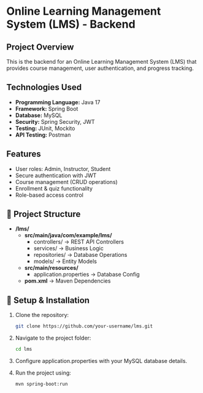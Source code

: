 # Online Learning Management System (LMS) - Backend

## Project Overview
This is the backend for an Online Learning Management System (LMS) that provides course management, user authentication, and progress tracking.

## Technologies Used
- **Programming Language:** Java 17  
- **Framework:** Spring Boot  
- **Database:** MySQL  
- **Security:** Spring Security, JWT  
- **Testing:** JUnit, Mockito  
- **API Testing:** Postman  

## Features
- User roles: Admin, Instructor, Student  
- Secure authentication with JWT  
- Course management (CRUD operations)  
- Enrollment & quiz functionality  
- Role-based access control  

## 📂 Project Structure
- **/lms/**
  - **src/main/java/com/example/lms/**
    - controllers/ → REST API Controllers  
    - services/ → Business Logic  
    - repositories/ → Database Operations  
    - models/ → Entity Models  
  - **src/main/resources/**  
    - application.properties → Database Config  
  - **pom.xml** → Maven Dependencies

## 🔧 Setup & Installation
1. Clone the repository:  
   ```bash
   git clone https://github.com/your-username/lms.git

2. Navigate to the project folder:
   ```bash
   cd lms

4. Configure application.properties with your MySQL database details.

5. Run the project using:  
   ```bash
   mvn spring-boot:run
